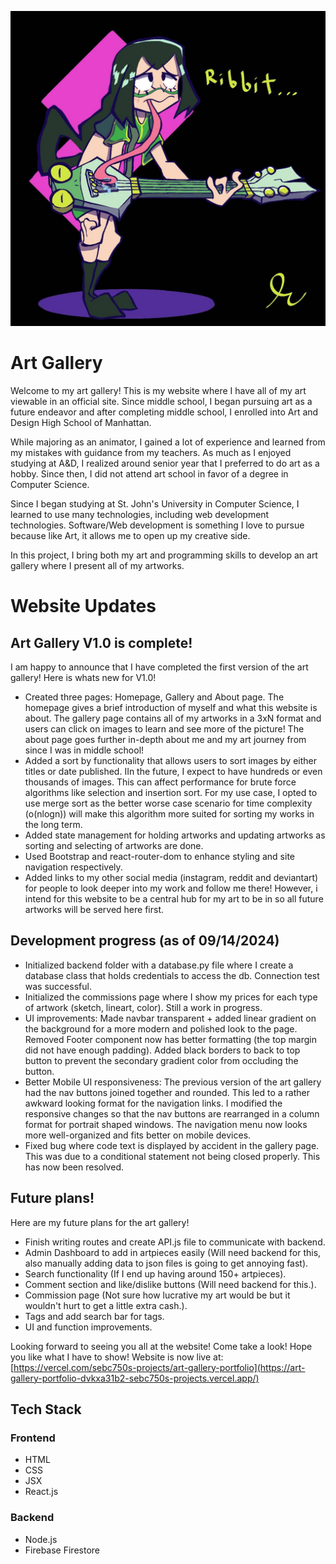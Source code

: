 !["This is a title image for the art gallery"](https://github.com/SebC750/Art_Gallery_Portfolio/blob/main/art_gallery_portfolio/public/Artworks/froppy.jpg)
# Art Gallery
Welcome to my art gallery! This is my website where I have all of my art viewable in an official site. Since middle school, I began pursuing art as a future endeavor and after completing middle school, I enrolled into Art and Design High School of Manhattan.

While majoring as an animator, I gained a lot of experience and learned from my mistakes with guidance from my teachers. As much as I enjoyed studying at A&D, I realized around senior year that I preferred to do art as a hobby. Since then, I did not attend art school in favor of a degree in Computer Science.

Since I began studying at St. John's University in Computer Science, I learned to use many technologies, including web development technologies. Software/Web development is something I love to pursue because like Art, it allows me to open up my creative side. 

In this project, I bring both my art and programming skills to develop an art gallery where I present all of my artworks. 

# Website Updates

## Art Gallery V1.0 is complete!
I am happy to announce that I have completed the first version of the art gallery! Here is whats new for V1.0!
- Created three pages: Homepage, Gallery and About page. The homepage gives a brief introduction of myself and what this website is about. The gallery page contains all of my artworks in a 3xN format and users can click on images to learn and see more of the picture! The about page goes further in-depth about me and my art journey from since I was in middle school!
- Added a sort by functionality that allows users to sort images by either titles or date published. IIn the future, I expect to have hundreds or even thousands of images. This can affect performance for brute force algorithms like selection and insertion sort. For my use case, I opted to use merge sort as the better worse case scenario for time complexity (o(nlogn)) will make this algorithm more suited for sorting my works in the long term.
- Added state management for holding artworks and updating artworks as sorting and selecting of artworks are done. 
- Used Bootstrap and react-router-dom to enhance styling and site navigation respectively.
- Added links to my other social media (instagram, reddit and deviantart) for people to look deeper into my work and follow me there! However, i intend for this website to be a central hub for my art to be in so all future artworks will be served here first.

## Development progress (as of 09/14/2024)
- Initialized backend folder with a database.py file where I create a database class that holds credentials to access the db. Connection test was successful.
- Initialized the commissions page where I show my prices for each type of artwork (sketch, lineart, color). Still a work in progress.
- UI improvements: Made navbar transparent + added linear gradient on the background for a more modern and polished look to the page. Removed Footer component now has better formatting (the top margin did not have enough padding). Added black borders to back to top button to prevent the secondary gradient color from occluding the button.
- Better Mobile UI responsiveness: The previous version of the art gallery had the nav buttons joined together and rounded. This led to a rather awkward looking format for the navigation links. I modified the responsive changes so that the nav buttons are rearranged in a column format for portrait shaped windows. The navigation menu now looks more well-organized and fits better on mobile devices.
- Fixed bug where code text is displayed by accident in the gallery page. This was due to a conditional statement not being closed properly. This has now been resolved.
## Future plans!
Here are my future plans for the art gallery!
- Finish writing routes and create API.js file to communicate with backend.
- Admin Dashboard to add in artpieces easily (Will need backend for this, also manually adding data to json files is going to get annoying fast).
- Search functionality (If I end up having around 150+ artpieces).
- Comment section and like/dislike buttons (Will need backend for this.).
- Commission page (Not sure how lucrative my art would be but it wouldn't hurt to get a little extra cash.).
- Tags and add search bar for tags.
- UI and function improvements.

Looking forward to seeing you all at the website! Come take a look! Hope you like what I have to show!
Website is now live at: [https://vercel.com/sebc750s-projects/art-gallery-portfolio](https://art-gallery-portfolio-dvkxa31b2-sebc750s-projects.vercel.app/)


## Tech Stack

### Frontend
- HTML
- CSS
- JSX
- React.js
### Backend
- Node.js
- Firebase Firestore